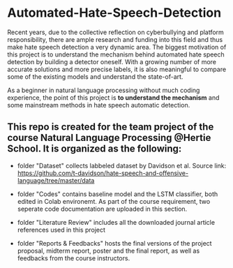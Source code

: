 # Automated-Hate-Speech-Detection

Recent years, due to the collective reflection on cyberbullying and platform responsibility, there are ample research and funding into this field and thus make hate speech detection a very dynamic area. The biggest motivation of this project is to understand the mechanism behind automated hate speech detection by building a detector oneself. With a growing number of more accurate solutions and more precise labels, it is also meaningful to compare some of the existing models and understand the state-of-art. 

As a beginner in natural language processing without much coding experience, the point of this project is **to understand the mechanism** and some mainstream methods in hate speech automatic detection.

## This repo is created for the team project of the course Natural Language Processing @Hertie School. It is organized as the following:

* folder "Dataset" collects labbeled dataset by Davidson et al. Source link: https://github.com/t-davidson/hate-speech-and-offensive-language/tree/master/data

* folder "Codes" contains baseline model and the LSTM classifier, both edited in Colab environemt. As part of the course requirement, two seperate code documentation are uploaded in this section. 

* folder "Literature Review" includes all the downloaded journal article references used in this project

* folder "Reports & Feedbacks" hosts the final versions of the project proposal, midterm report, poster and the final report, as well as feedbacks from the course instructors. 

